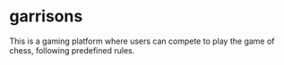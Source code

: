 # garrisons
This is a gaming platform where users can compete to play the game of chess, following predefined rules.

